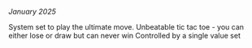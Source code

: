_January 2025_

System set to play the ultimate move. Unbeatable tic tac toe - you can either lose or draw but can never win
Controlled by a single value set
